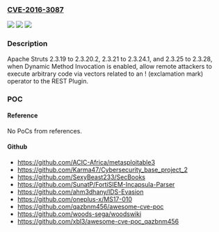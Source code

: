 ### [CVE-2016-3087](https://cve.mitre.org/cgi-bin/cvename.cgi?name=CVE-2016-3087)
![](https://img.shields.io/static/v1?label=Product&message=n%2Fa&color=blue)
![](https://img.shields.io/static/v1?label=Version&message=n%2Fa&color=blue)
![](https://img.shields.io/static/v1?label=Vulnerability&message=n%2Fa&color=brighgreen)

### Description

Apache Struts 2.3.19 to 2.3.20.2, 2.3.21 to 2.3.24.1, and 2.3.25 to 2.3.28, when Dynamic Method Invocation is enabled, allow remote attackers to execute arbitrary code via vectors related to an ! (exclamation mark) operator to the REST Plugin.

### POC

#### Reference
No PoCs from references.

#### Github
- https://github.com/ACIC-Africa/metasploitable3
- https://github.com/Karma47/Cybersecurity_base_project_2
- https://github.com/SexyBeast233/SecBooks
- https://github.com/SunatP/FortiSIEM-Incapsula-Parser
- https://github.com/ahm3dhany/IDS-Evasion
- https://github.com/oneplus-x/MS17-010
- https://github.com/qazbnm456/awesome-cve-poc
- https://github.com/woods-sega/woodswiki
- https://github.com/xbl3/awesome-cve-poc_qazbnm456

